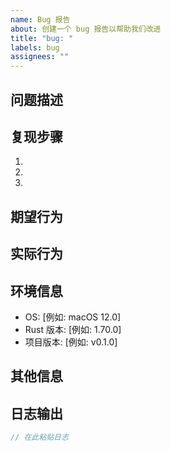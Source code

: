 ```yaml
---
name: Bug 报告
about: 创建一个 bug 报告以帮助我们改进
title: "bug: "
labels: bug
assignees: ""
---
```


## 问题描述

<!-- 清晰简洁地描述这个 bug -->

## 复现步骤

<!-- 如何复现这个问题 -->

1.
2.
3.

## 期望行为

<!-- 清晰简洁地描述你期望发生的事情 -->

## 实际行为

<!-- 清晰简洁地描述实际发生的事情 -->

## 环境信息

- OS: [例如: macOS 12.0]
- Rust 版本: [例如: 1.70.0]
- 项目版本: [例如: v0.1.0]

## 其他信息

<!-- 添加任何其他有关问题的信息 -->

## 日志输出

<!-- 如果适用，请添加相关的日志输出 -->

```rust
// 在此粘贴日志
```
